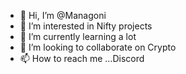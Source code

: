 - 👋 Hi, I’m @Managoni
- 👀 I’m interested in Nifty projects
- 🌱 I’m currently learning a lot
- 💞️ I’m looking to collaborate on Crypto
- 📫 How to reach me ...Discord

<!---
Managoni/Managoni is a ✨ special ✨ repository because its `README.md` (this file) appears on your GitHub profile.
You can click the Preview link to take a look at your changes.
--->
